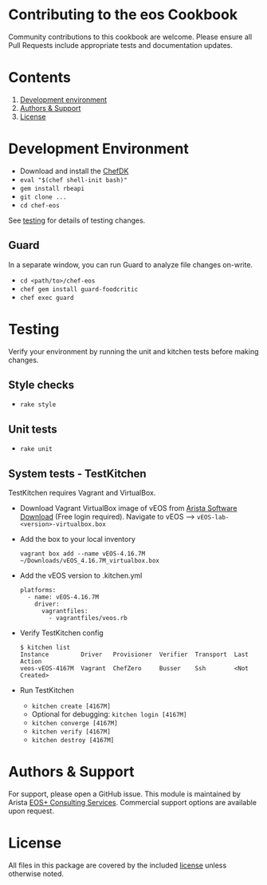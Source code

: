 # Contributing to the eos Cookbook

Community contributions to this cookbook are welcome. Please ensure all Pull
Requests include appropriate tests and documentation updates.

# Contents

1. [Development environment](#development-environment)
2. [Authors & Support](#authors--support)
3. [License](#license)

# Development Environment

- Download and install the [ChefDK](https://downloads.chef.io/chef-dk/)
- `eval "$(chef shell-init bash)"`
- `gem install rbeapi`
- `git clone ...`
- `cd chef-eos`

See [testing](TESTING.md) for details of testing changes.

## Guard

In a separate window, you can run Guard to analyze file changes on-write.

- `cd <path/to>/chef-eos`
- `chef gem install guard-foodcritic`
- `chef exec guard`

# Testing

Verify your environment by running the unit and kitchen tests before making
changes.

## Style checks

- `rake style`

## Unit tests

- `rake unit`

## System tests - TestKitchen
  TestKitchen requires Vagrant and VirtualBox.

- Download Vagrant VirtualBox image of vEOS from [Arista Software Download](https://www.arista.com/en/support/software-download) (Free login required).  Navigate to vEOS --> `vEOS-lab-<version>-virtualbox.box`
- Add the box to your local inventory

    ```
    vagrant box add --name vEOS-4.16.7M ~/Downloads/vEOS_4.16.7M_virtualbox.box
    ```

- Add the vEOS version to .kitchen.yml

    ```
    platforms:
      - name: vEOS-4.16.7M
        driver:
          vagrantfiles:
            - vagrantfiles/veos.rb
    ```

- Verify TestKitchen config

    ```
    $ kitchen list
    Instance         Driver   Provisioner  Verifier  Transport  Last Action
    veos-vEOS-4167M  Vagrant  ChefZero     Busser    Ssh        <Not Created>
    ```

- Run TestKitchen
  - `kitchen create [4167M]`
  - Optional for debugging: `kitchen login [4167M]`
  - `kitchen converge [4167M]`
  - `kitchen verify [4167M]`
  - `kitchen destroy [4167M]`

# Authors & Support

For support, please open a GitHub issue.  This module is maintained by Arista
[EOS+ Consulting Services](mailto://eosplus-dev@arista.com). Commercial support
options are available upon request.

# License

All files in this package are covered by the included [license](LICENSE) unless
otherwise noted.
